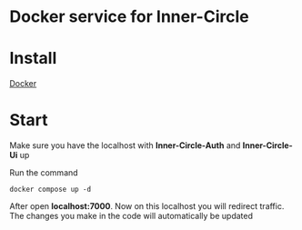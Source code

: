 # Docker service for Inner-Circle 

# Install
[Docker](https://www.docker.com/)

# Start 
Make sure you have the localhost with **Inner-Circle-Auth** and **Inner-Circle-Ui** up

Run the command 
```
docker compose up -d
```

After open **localhost:7000**. Now on this localhost you will redirect traffic. The changes you make in the code will automatically be updated 
